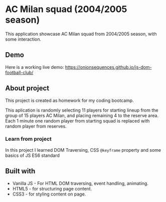 # AC Milan squad (2004/2005 season)
This application showcase AC Milan squad from 2004/2005 season, with some interaction.

## Demo 
Here is a working live demo: <a href="https://onionsequences.github.io/js-dom-football-club/" target="_blank">https://onionsequences.github.io/js-dom-football-club/</a>

## About project
This project is created as homework for my coding bootcamp.

This aplication is randomly selecting 11 players for starting lineup from the group of 15 players AC Milan, and placing remaining 4 to the reserve area.<br>
Each 1 minute one random player from starting squad is replaced with random player from reserves.

### Learn from project
In this project I learned DOM Traversing, CSS `@keyframe` property and some basics of JS ES6 standard

## Built with
<ul>
  <li>Vanilla JS - For HTML DOM traversing, event handling, animating.</li>
  <li>HTML5 - for structuring page content.</li>
  <li>CSS3 - for styling content on page.</li>
</ul>
